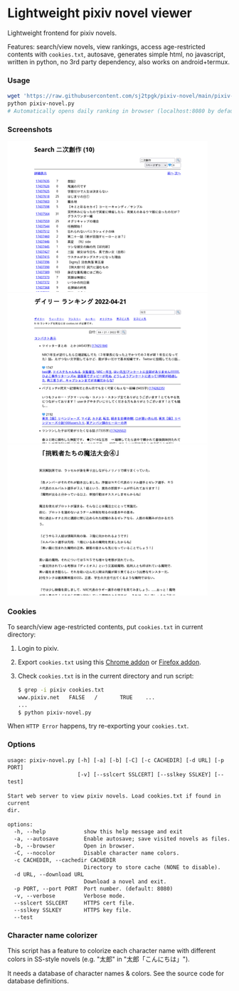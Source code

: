 <!-- automatically generated file; do not edit -->
# Lightweight pixiv novel viewer

Lightweight frontend for pixiv novels.

Features: search/view novels, view rankings, access age-restricted contents with `cookies.txt`, autosave, generates simple html, no javascript, written in python, no 3rd party dependency, also works on android+termux.

### Usage
``` sh
wget 'https://raw.githubusercontent.com/sj2tpgk/pixiv-novel/main/pixiv-novel.py'
python pixiv-novel.py
# Automatically opens daily ranking in browser (localhost:8080 by default)
```

### Screenshots
<img width="450" src="images/search.png">
<img width="450" src="images/top.png">
<img width="450" src="images/novel.png">

### Cookies
To search/view age-restricted contents, put `cookies.txt` in current directory:
1. Login to pixiv.
2. Export `cookies.txt` using this [Chrome addon](https://chrome.google.com/webstore/detail/get-cookiestxt/bgaddhkoddajcdgocldbbfleckgcbcid) or [Firefox addon](https://addons.mozilla.org/ja/firefox/addon/cookies-txt/).
3. Check `cookies.txt` is in the current directory and run script:

    ```sh
    $ grep -i pixiv cookies.txt
    www.pixiv.net   FALSE   /       TRUE    ...
    ...
    $ python pixiv-novel.py
    ```

When `HTTP Error` happens, try re-exporting your `cookies.txt`.

<!-- or use document.cookie in devtool -->

### Options
```
usage: pixiv-novel.py [-h] [-a] [-b] [-C] [-c CACHEDIR] [-d URL] [-p PORT]
                      [-v] [--sslcert SSLCERT] [--sslkey SSLKEY] [--test]

Start web server to view pixiv novels. Load cookies.txt if found in current
dir.

options:
  -h, --help            show this help message and exit
  -a, --autosave        Enable autosave; save visited novels as files.
  -b, --browser         Open in browser.
  -C, --nocolor         Disable character name colors.
  -c CACHEDIR, --cachedir CACHEDIR
                        Directory to store cache (NONE to disable).
  -d URL, --download URL
                        Download a novel and exit.
  -p PORT, --port PORT  Port number. (default: 8080)
  -v, --verbose         Verbose mode.
  --sslcert SSLCERT     HTTPS cert file.
  --sslkey SSLKEY       HTTPS key file.
  --test
```

### Character name colorizer
This script has a feature to colorize each character name with different colors in SS-style novels (e.g. "太郎" in "太郎「こんにちは」").

It needs a database of character names & colors.
See the source code for database definitions.

